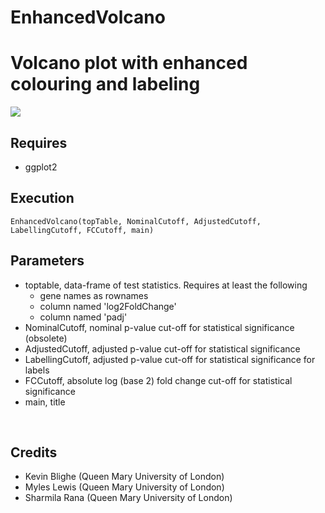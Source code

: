 # EnhancedVolcano
<h1>Volcano plot with enhanced colouring and labeling</h1>
<img src="https://github.com/kevinblighe/EnhancedVolcano/blob/master/Volcano.png">
<br>
<h2>Requires</h2>
<ul>
  <li>ggplot2</li>
  </ul>
<h2>Execution</h2>
<code>EnhancedVolcano(topTable, NominalCutoff, AdjustedCutoff, LabellingCutoff, FCCutoff, main)</code>
<br>
<h2>Parameters</h2>
<ul>
<li>toptable, data-frame of test statistics. Requires at least the following
  <ul>
    <li>gene names as rownames</li>
  <li>column named 'log2FoldChange'</li>
    <li>column named 'padj'</li>
  </ul>
<li>NominalCutoff, nominal p-value cut-off for statistical significance (obsolete)</li>
<li>AdjustedCutoff, adjusted p-value cut-off for statistical significance</li>
<li>LabellingCutoff, adjusted p-value cut-off for statistical significance for labels</li>
<li>FCCutoff, absolute log (base 2) fold change cut-off for statistical significance</li>
<li>main, title</li>
  </ul>
<br>
<h2>Credits</h2>
<ul>
  <li>Kevin Blighe (Queen Mary University of London)</li>
  <li>Myles Lewis (Queen Mary University of London)</li>
  <li>Sharmila Rana (Queen Mary University of London)</li>
</ul>

